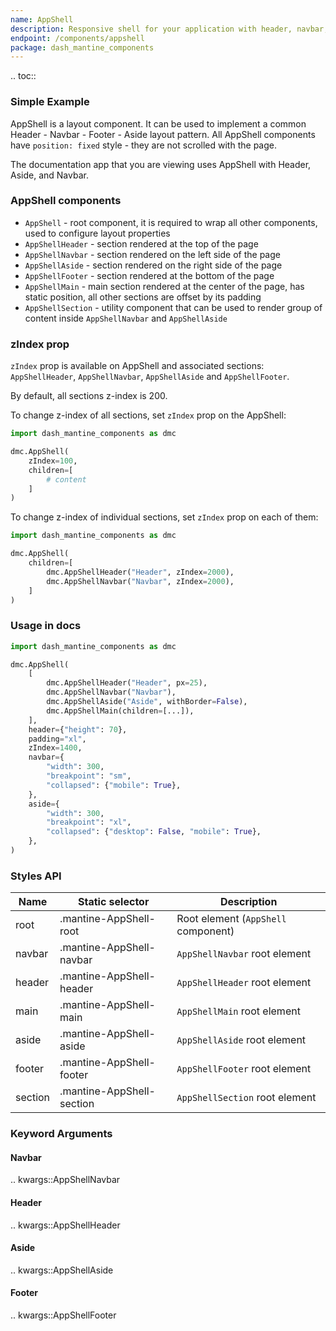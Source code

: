 ```yaml
---
name: AppShell
description: Responsive shell for your application with header, navbar, aside and footer.
endpoint: /components/appshell
package: dash_mantine_components
---
```


.. toc::

### Simple Example

AppShell is a layout component. It can be used to implement a common Header - Navbar - Footer - Aside layout pattern.
All AppShell components have `position: fixed` style - they are not scrolled with the page.

The documentation app that you are viewing uses AppShell with Header, Aside, and Navbar.

### AppShell components

* `AppShell` - root component, it is required to wrap all other components, used to configure layout properties
* `AppShellHeader` - section rendered at the top of the page
* `AppShellNavbar` - section rendered on the left side of the page
* `AppShellAside` - section rendered on the right side of the page
* `AppShellFooter` - section rendered at the bottom of the page
* `AppShellMain` - main section rendered at the center of the page, has static position, all other sections are offset by its padding
* `AppShellSection` - utility component that can be used to render group of content inside `AppShellNavbar` and `AppShellAside`

### zIndex prop

`zIndex` prop is available on AppShell and associated sections: `AppShellHeader`, `AppShellNavbar`, `AppShellAside` and `AppShellFooter`.

By default, all sections z-index is 200.

To change z-index of all sections, set `zIndex` prop on the AppShell:

```python
import dash_mantine_components as dmc

dmc.AppShell(
    zIndex=100,
    children=[
        # content
    ]
)
```

To change z-index of individual sections, set `zIndex` prop on each of them:

```python
import dash_mantine_components as dmc

dmc.AppShell(
    children=[
        dmc.AppShellHeader("Header", zIndex=2000),
        dmc.AppShellNavbar("Navbar", zIndex=2000),
    ]
)
```

### Usage in docs

```python
import dash_mantine_components as dmc

dmc.AppShell(
    [
        dmc.AppShellHeader("Header", px=25),
        dmc.AppShellNavbar("Navbar"),
        dmc.AppShellAside("Aside", withBorder=False),
        dmc.AppShellMain(children=[...]),
    ],
    header={"height": 70},
    padding="xl",
    zIndex=1400,
    navbar={
        "width": 300,
        "breakpoint": "sm",
        "collapsed": {"mobile": True},
    },
    aside={
        "width": 300,
        "breakpoint": "xl",
        "collapsed": {"desktop": False, "mobile": True},
    },
)
```

### Styles API

| Name    | Static selector           | Description                         |
|---------|---------------------------|-------------------------------------|
| root    | .mantine-AppShell-root    | Root element (`AppShell` component) |
| navbar  | .mantine-AppShell-navbar  | `AppShellNavbar` root element       |
| header  | .mantine-AppShell-header  | `AppShellHeader` root element       |
| main    | .mantine-AppShell-main    | `AppShellMain` root element         |
| aside   | .mantine-AppShell-aside   | `AppShellAside` root element        |
| footer  | .mantine-AppShell-footer  | `AppShellFooter` root element       |
| section | .mantine-AppShell-section | `AppShellSection` root element      |


### Keyword Arguments

#### Navbar

.. kwargs::AppShellNavbar

#### Header

.. kwargs::AppShellHeader

#### Aside

.. kwargs::AppShellAside

#### Footer

.. kwargs::AppShellFooter
